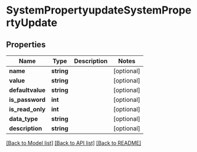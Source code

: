 # SystemPropertyupdateSystemPropertyUpdate

## Properties
Name | Type | Description | Notes
------------ | ------------- | ------------- | -------------
**name** | **string** |  | [optional] 
**value** | **string** |  | [optional] 
**defaultvalue** | **string** |  | [optional] 
**is_password** | **int** |  | [optional] 
**is_read_only** | **int** |  | [optional] 
**data_type** | **string** |  | [optional] 
**description** | **string** |  | [optional] 

[[Back to Model list]](../README.md#documentation-for-models) [[Back to API list]](../README.md#documentation-for-api-endpoints) [[Back to README]](../README.md)


